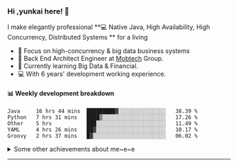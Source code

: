 ### Hi ,yunkai here! :wave: 

I make elegantly professional **💻 Native Java, High Availability, High Concurrency, Distributed Systems ** for a living

* 🧐   Focus on high-concurrency & big data business systems
* 💼   Back End Architect Engineer at [Mobtech](https://www.mob.com/) Group.
* 🌱   Currently learning Big Data & Financial.
* 💻   With 6 years' development working experience.

#### :bar_chart: Weekly development breakdown

<!--START_SECTION:waka-->
```text
Java     16 hrs 44 mins  █████████▓░░░░░░░░░░░░░░░   38.39 % 
Python   7 hrs 31 mins   ████▒░░░░░░░░░░░░░░░░░░░░   17.26 % 
Other    5 hrs           ███░░░░░░░░░░░░░░░░░░░░░░   11.49 % 
YAML     4 hrs 26 mins   ██▓░░░░░░░░░░░░░░░░░░░░░░   10.17 % 
Groovy   2 hrs 37 mins   █▓░░░░░░░░░░░░░░░░░░░░░░░   06.02 % 
```
<!--END_SECTION:waka-->

<details>
  <summary>Some other achievements about me~e~e</summary>
  <br>

* 👑   Some GitHub statistical reports:

<p align="center">
<img align="center" src="https://github-readme-stats.vercel.app/api/top-langs/?username=JanYunkai&hide_langs_below=1&theme=default&line_height=27&layout=compact" />
<img align="center" src="https://github-readme-stats.vercel.app/api?username=JanYunkai&show_icons=true&count_private=true&include_all_commits=true&line_height=21&layout=compact" alt="halfrost's Github Stats" />
<img align="center" src="https://github-profile-trophy.vercel.app/?username=JanYunkai&column=7" alt="JanYunkai's Github Trophy" />
</p>

</details>

---
